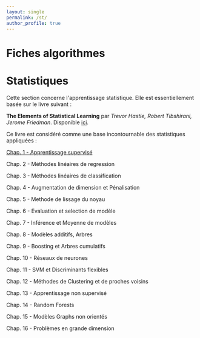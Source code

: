 ```yaml
---
layout: single
permalink: /st/
author_profile: true
---
```


# Fiches algorithmes


# Statistiques

Cette section concerne l'apprentissage statistique. Elle est essentiellement basée sur le livre suivant :

**The Elements of Statistical Learning** par *Trevor Hastie, Robert Tibshirani, Jerome Friedman*. Disponible [ici](https://web.stanford.edu/~hastie/Papers/ESLII.pdf).

Ce livre est considéré comme une base incontournable des statistiques appliquées :

[Chap. 1 - Apprentissage supervisé](https://alexpeterbec.github.io/definitions/statistiques/Chap-1-apprentissage-supervise/)

Chap. 2 - Méthodes linéaires de regression

Chap. 3 - Méthodes linéaires de classification

Chap. 4 - Augmentation de dimension et Pénalisation

Chap. 5 - Methode de lissage du noyau

Chap. 6 - Evaluation et selection de modèle

Chap. 7 - Inférence et Moyenne de modèles

Chap. 8 - Modèles additifs, Arbres

Chap. 9 - Boosting et Arbres cumulatifs

Chap. 10 - Réseaux de neurones

Chap. 11 - SVM et Discriminants flexibles

Chap. 12 - Méthodes de Clustering et de proches voisins

Chap. 13 - Apprentissage non supervisé

Chap. 14 - Random Forests

Chap. 15 - Modèles Graphs non orientés

Chap. 16 - Problèmes en grande dimension
